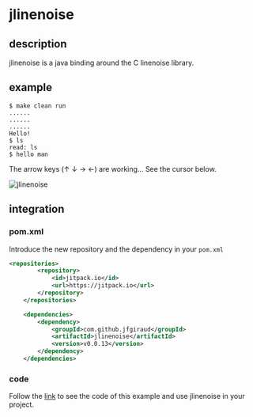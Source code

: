 # jlinenoise

## description
jlinenoise is a java binding around the C linenoise library.

## example
```
$ make clean run
......
......
......
Hello!
$ ls
read: ls
$ hello man
```

The arrow keys (↑ ↓ → ←) are working... See the cursor below.

![jlinenoise](https://github.com/jfgiraud/jlinenoise/assets/505040/42c6b923-50a9-4591-9145-7cb9bfa3317b)

## integration

### pom.xml

Introduce the new repository and the dependency in your `pom.xml`

```xml
<repositories>
        <repository>
            <id>jitpack.io</id>
            <url>https://jitpack.io</url>
        </repository>
    </repositories>

    <dependencies>
        <dependency>
            <groupId>com.github.jfgiraud</groupId>
            <artifactId>jlinenoise</artifactId>
            <version>v0.0.13</version>
        </dependency>
    </dependencies>
```

### code

Follow the [link](src/main/java/com/github/jfgiraud/jlinenoise) to see the code of this example and use jlinenoise in your project.

